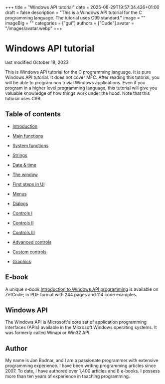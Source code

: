 +++
title = "Windows API tutorial"
date = 2025-08-29T19:57:34.426+01:00
draft = false
description = "This is a Windows API tutorial for the C programming language. The tutorial uses C99 standard."
image = ""
imageBig = ""
categories = ["gui"]
authors = ["Cude"]
avatar = "/images/avatar.webp"
+++

# Windows API tutorial

last modified October 18, 2023

This is Windows API tutorial for the C programming language. It is pure Windows
API tutorial. It does not cover MFC. After reading this tutorial, you will be
able to program non trivial Windows applications. Even if you program in a
higher level programming language, this tutorial will give you valuable
knowledge of how things work under the hood. Note that this tutorial uses C99.

## Table of contents

  - [Introduction](introduction/)

  - [Main functions](main/)

  - [System functions](system/)

  - [Strings](strings/)

  - [Date &amp; time](datetime/)

  - [The window](window/)

  - [First steps in UI](firststeps/)

  - [Menus](menus/)

  - [Dialogs](dialogs/)

  - [Controls I](controls/)

  - [Controls II](controlsII/)

  - [Controls III](controlsIII/)

  - [Advanced controls](advancedcontrols/)

  - [Custom controls](customcontrols/)

  - [Graphics](gdi/)

## E-book

A unique *e-book* [Introduction to Windows API programming](/ebooks/windowsapi/) 
is available on ZetCode; in PDF format with 244 pages and 114 code examples.

## Windows API

The Windows API is Microsoft's core set of application programming interfaces 
(APIs) available in the Microsoft Windows operating systems. 
It was formerly called Winapi or Win32 API. 

## Author

My name is Jan Bodnar, and I am a passionate programmer with extensive
programming experience. I have been writing programming articles since 2007.
To date, I have authored over 1,400 articles and 8 e-books. I possess more
than ten years of experience in teaching programming.